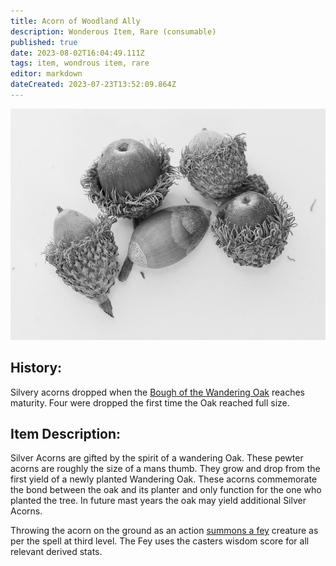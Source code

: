 ```yaml
---
title: Acorn of Woodland Ally
description: Wonderous Item, Rare (consumable)
published: true
date: 2023-08-02T16:04:49.111Z
tags: item, wondrous item, rare
editor: markdown
dateCreated: 2023-07-23T13:52:09.864Z
---
```



![burr_oak_acorns.png](/items/burr_oak_acorns.png)
## History:

Silvery acorns dropped when the [Bough of the Wandering Oak](/items/Bough_of_the_Wandering_Oak) reaches maturity. Four were dropped the first time the Oak reached full size.

## Item Description:

Silver Acorns are gifted by the spirit of a wandering Oak. These pewter acorns are roughly the size of a mans thumb. They grow and drop from the first yield of a newly planted Wandering Oak. These acorns commemorate the bond between the oak and its planter and only function for the one who planted the tree. In future mast years the oak may yield additional Silver Acorns.

Throwing the acorn on the ground as an action [summons a fey](/http://dnd5e.wikidot.com/spell:summon-fey) creature as per the spell at third level. The Fey uses the casters wisdom score for all relevant derived stats.